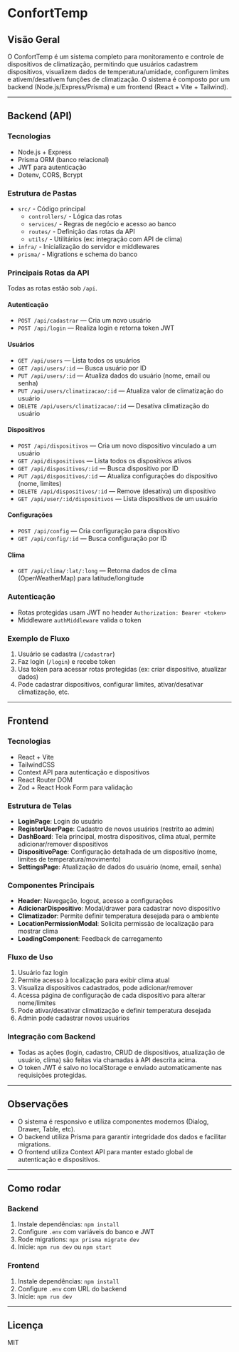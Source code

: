 # ConfortTemp

## Visão Geral
O ConfortTemp é um sistema completo para monitoramento e controle de dispositivos de climatização, permitindo que usuários cadastrem dispositivos, visualizem dados de temperatura/umidade, configurem limites e ativem/desativem funções de climatização. O sistema é composto por um backend (Node.js/Express/Prisma) e um frontend (React + Vite + Tailwind).

---

## Backend (API)

### Tecnologias
- Node.js + Express
- Prisma ORM (banco relacional)
- JWT para autenticação
- Dotenv, CORS, Bcrypt

### Estrutura de Pastas
- `src/` - Código principal
  - `controllers/` - Lógica das rotas
  - `services/` - Regras de negócio e acesso ao banco
  - `routes/` - Definição das rotas da API
  - `utils/` - Utilitários (ex: integração com API de clima)
- `infra/` - Inicialização do servidor e middlewares
- `prisma/` - Migrations e schema do banco

### Principais Rotas da API
Todas as rotas estão sob `/api`.

#### Autenticação
- `POST /api/cadastrar` — Cria um novo usuário
- `POST /api/login` — Realiza login e retorna token JWT

#### Usuários
- `GET /api/users` — Lista todos os usuários
- `GET /api/users/:id` — Busca usuário por ID
- `PUT /api/users/:id` — Atualiza dados do usuário (nome, email ou senha)
- `PUT /api/users/climatizacao/:id` — Atualiza valor de climatização do usuário
- `DELETE /api/users/climatizacao/:id` — Desativa climatização do usuário

#### Dispositivos
- `POST /api/dispositivos` — Cria um novo dispositivo vinculado a um usuário
- `GET /api/dispositivos` — Lista todos os dispositivos ativos
- `GET /api/dispositivos/:id` — Busca dispositivo por ID
- `PUT /api/dispositivos/:id` — Atualiza configurações do dispositivo (nome, limites)
- `DELETE /api/dispositivos/:id` — Remove (desativa) um dispositivo
- `GET /api/user/:id/dispositivos` — Lista dispositivos de um usuário

#### Configurações
- `POST /api/config` — Cria configuração para dispositivo
- `GET /api/config/:id` — Busca configuração por ID

#### Clima
- `GET /api/clima/:lat/:long` — Retorna dados de clima (OpenWeatherMap) para latitude/longitude

### Autenticação
- Rotas protegidas usam JWT no header `Authorization: Bearer <token>`
- Middleware `authMiddleware` valida o token

### Exemplo de Fluxo
1. Usuário se cadastra (`/cadastrar`)
2. Faz login (`/login`) e recebe token
3. Usa token para acessar rotas protegidas (ex: criar dispositivo, atualizar dados)
4. Pode cadastrar dispositivos, configurar limites, ativar/desativar climatização, etc.

---

## Frontend

### Tecnologias
- React + Vite
- TailwindCSS
- Context API para autenticação e dispositivos
- React Router DOM
- Zod + React Hook Form para validação

### Estrutura de Telas
- **LoginPage**: Login do usuário
- **RegisterUserPage**: Cadastro de novos usuários (restrito ao admin)
- **DashBoard**: Tela principal, mostra dispositivos, clima atual, permite adicionar/remover dispositivos
- **DispositivoPage**: Configuração detalhada de um dispositivo (nome, limites de temperatura/movimento)
- **SettingsPage**: Atualização de dados do usuário (nome, email, senha)

### Componentes Principais
- **Header**: Navegação, logout, acesso a configurações
- **AdicionarDispositivo**: Modal/drawer para cadastrar novo dispositivo
- **Climatizador**: Permite definir temperatura desejada para o ambiente
- **LocationPermissionModal**: Solicita permissão de localização para mostrar clima
- **LoadingComponent**: Feedback de carregamento

### Fluxo de Uso
1. Usuário faz login
2. Permite acesso à localização para exibir clima atual
3. Visualiza dispositivos cadastrados, pode adicionar/remover
4. Acessa página de configuração de cada dispositivo para alterar nome/limites
5. Pode ativar/desativar climatização e definir temperatura desejada
6. Admin pode cadastrar novos usuários

### Integração com Backend
- Todas as ações (login, cadastro, CRUD de dispositivos, atualização de usuário, clima) são feitas via chamadas à API descrita acima.
- O token JWT é salvo no localStorage e enviado automaticamente nas requisições protegidas.

---

## Observações
- O sistema é responsivo e utiliza componentes modernos (Dialog, Drawer, Table, etc).
- O backend utiliza Prisma para garantir integridade dos dados e facilitar migrations.
- O frontend utiliza Context API para manter estado global de autenticação e dispositivos.

---

## Como rodar

### Backend
1. Instale dependências: `npm install`
2. Configure `.env` com variáveis do banco e JWT
3. Rode migrations: `npx prisma migrate dev`
4. Inicie: `npm run dev` ou `npm start`

### Frontend
1. Instale dependências: `npm install`
2. Configure `.env` com URL do backend
3. Inicie: `npm run dev`

---

## Licença
MIT